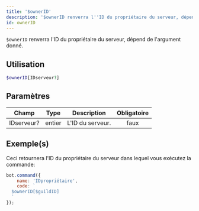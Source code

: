 ```yaml
---
title: '$ownerID'
description: '$ownerID renverra l''ID du propriétaire du serveur, dépend de l''argument donné.'
id: ownerID
---
```


`$ownerID` renverra l'ID du propriétaire du serveur, dépend de l'argument donné.

## Utilisation

```php
$ownerID[IDserveur?]
```

## Paramètres

| Champ      | Type   | Description      | Obligatoire |
| ---------- | ------ | ---------------- |:-----------:|
| IDserveur? | entier | L'ID du serveur. |    faux     |

## Exemple(s)

Ceci retournera l'ID du propriétaire du serveur dans lequel vous exécutez la commande:

```javascript
bot.command({
    name: 'IDpropriétaire',
    code: `
  $ownerID[$guildID]
  `
});
```
